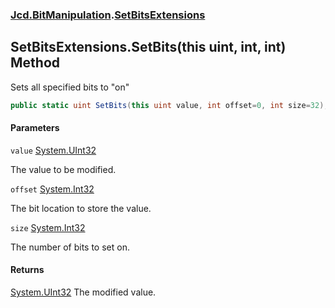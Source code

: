 ### [Jcd.BitManipulation](Jcd.BitManipulation.md 'Jcd.BitManipulation').[SetBitsExtensions](Jcd.BitManipulation.SetBitsExtensions.md 'Jcd.BitManipulation.SetBitsExtensions')

## SetBitsExtensions.SetBits(this uint, int, int) Method

Sets all specified bits to "on"

```csharp
public static uint SetBits(this uint value, int offset=0, int size=32);
```
#### Parameters

<a name='Jcd.BitManipulation.SetBitsExtensions.SetBits(thisuint,int,int).value'></a>

`value` [System.UInt32](https://docs.microsoft.com/en-us/dotnet/api/System.UInt32 'System.UInt32')

The value to be modified.

<a name='Jcd.BitManipulation.SetBitsExtensions.SetBits(thisuint,int,int).offset'></a>

`offset` [System.Int32](https://docs.microsoft.com/en-us/dotnet/api/System.Int32 'System.Int32')

The bit location to store the value.

<a name='Jcd.BitManipulation.SetBitsExtensions.SetBits(thisuint,int,int).size'></a>

`size` [System.Int32](https://docs.microsoft.com/en-us/dotnet/api/System.Int32 'System.Int32')

The number of bits to set on.

#### Returns
[System.UInt32](https://docs.microsoft.com/en-us/dotnet/api/System.UInt32 'System.UInt32')
The modified value.